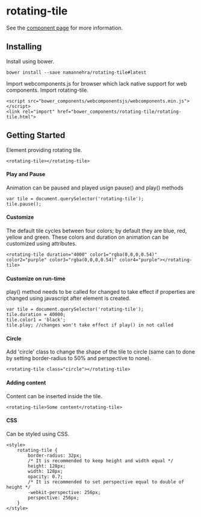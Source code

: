 rotating-tile
=============

See the [component page](https://namannehra.github.io/rotating-tile/) for more information.

## Installing

Install using bower.
```
bower install --save namannehra/rotating-tile#latest
```

Import webcomponents.js for browser which lack native support for web components. Import rotating-tile.
```
<script src="bower_components/webcomponentsjs/webcomponents.min.js"></script>
<link rel="import" href="bower_components/rotating-tile/rotating-tile.html">
```

## Getting Started

Element providing rotating tile.
```
<rotating-tile></rotating-tile>
```

#### Play and Pause
Animation can be paused and played usign pause() and play() methods
```
var tile = document.querySelector('rotating-tile');
tile.pause();
```

#### Customize
The default tile cycles between four colors; by default they are blue, red, yellow and green. These colors and duration on animation can be customized using attributes.
```
<rotating-tile duration="4000" color1="rgba(0,0,0,0.54)" color2="purple" color3="rgba(0,0,0,0.54)" color4="purple"></rotating-tile>
```

#### Customize on run-time
play() method needs to be called for changed to take effect if properties are changed using javascript after element is created.
```
var tile = document.querySelector('rotating-tile');
tile.duration = 40000;
tile.color1 = 'black';
tile.play; //changes won't take effect if play() in not called
```

#### Circle
Add 'circle' class to change the shape of the tile to circle (same can to done by setting border-radius to 50% and perspective to none).
```
<rotating-tile class="circle"></rotating-tile>
```

#### Adding content
Content can be inserted inside the tile.
```
<rotating-tile>Some content</rotating-tile>
```

#### CSS
Can be styled using CSS.
```
<style>
	rotating-tile {
		border-radius: 32px;
		/* It is recommended to keep height and width equal */
		height: 128px;
		width: 128px;
		opacity: 0.7;
		/* It is recommended to set perspective equal to double of height */
		-webkit-perspective: 256px;
		perspective: 256px;
	}
</style>
```